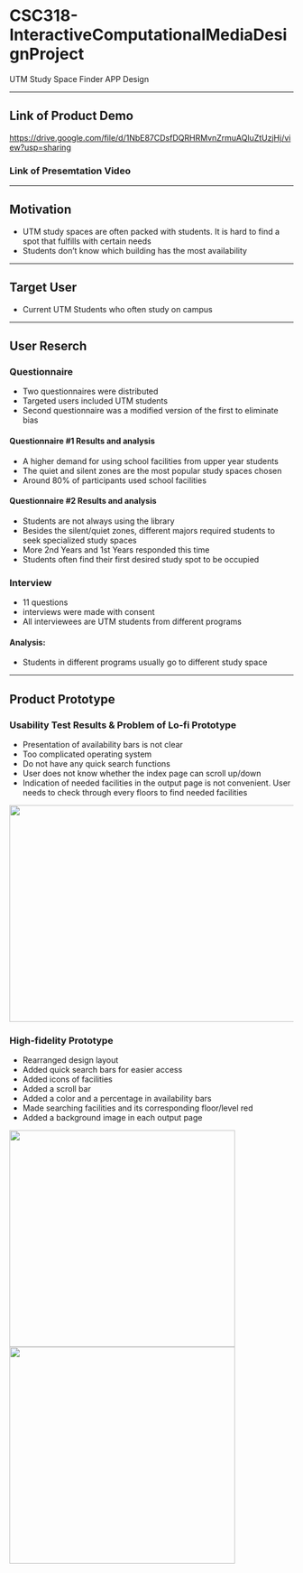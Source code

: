 # CSC318-InteractiveComputationalMediaDesignProject
UTM Study Space Finder APP Design

---

## Link of Product Demo

https://drive.google.com/file/d/1NbE87CDsfDQRHRMvnZrmuAQluZtUzjHj/view?usp=sharing

### Link of Presemtation Video


---

## Motivation

- UTM study spaces are often packed with students. It is hard to find a spot that fulfills with certain needs
- Students don’t know which building has the most availability

---

## Target User

- Current UTM Students who often study on campus

---

## User Reserch


### Questionnaire 
- Two questionnaires were distributed
- Targeted users included UTM students
- Second questionnaire was a modified version of the first to eliminate bias 

#### Questionnaire #1 Results and analysis
- A higher demand for using school facilities from upper year students
- The quiet and silent zones are the most popular study spaces chosen
- Around 80% of participants used school facilities

#### Questionnaire #2 Results and analysis

- Students are not always using the library
- Besides the silent/quiet zones, different majors required students to seek specialized study spaces
- More 2nd Years and 1st Years responded this time
- Students often find their first desired study spot to be occupied

### Interview
- 11 questions
- interviews were made with consent
- All interviewees are UTM students from different programs

#### Analysis:
- Students in different programs usually go to different study space

---

## Product Prototype

### Usability Test Results & Problem of Lo-fi Prototype

- Presentation of availability bars is not clear
- Too complicated operating system
- Do not have any quick search functions
- User does not know whether the index page can scroll up/down
- Indication of needed facilities in the output page is not convenient. User needs to check through every floors to find needed facilities

<p float="left">
  <img src="https://github.com/gyfme1/testing/blob/c32da56f85d1ee7a69807552313945a962ab61aa/Low%20Fed%20Pro.png" width="744" height="384" />
</p>

### High-fidelity Prototype
- Rearranged design layout
- Added quick search bars for easier access
- Added icons of facilities
- Added a scroll bar
- Added a color and a percentage in availability bars
- Made searching facilities and its corresponding floor/level red
- Added a background image in each output page

<p float="left">
  <img src="https://github.com/gyfme1/testing/blob/c32da56f85d1ee7a69807552313945a962ab61aa/High%20Fed%20Prot_1.png" width="400" height="384" />
  <img src="https://github.com/gyfme1/testing/blob/c32da56f85d1ee7a69807552313945a962ab61aa/High%20Fed%20Prot_2.png" width="400" height="384" />
</p>
